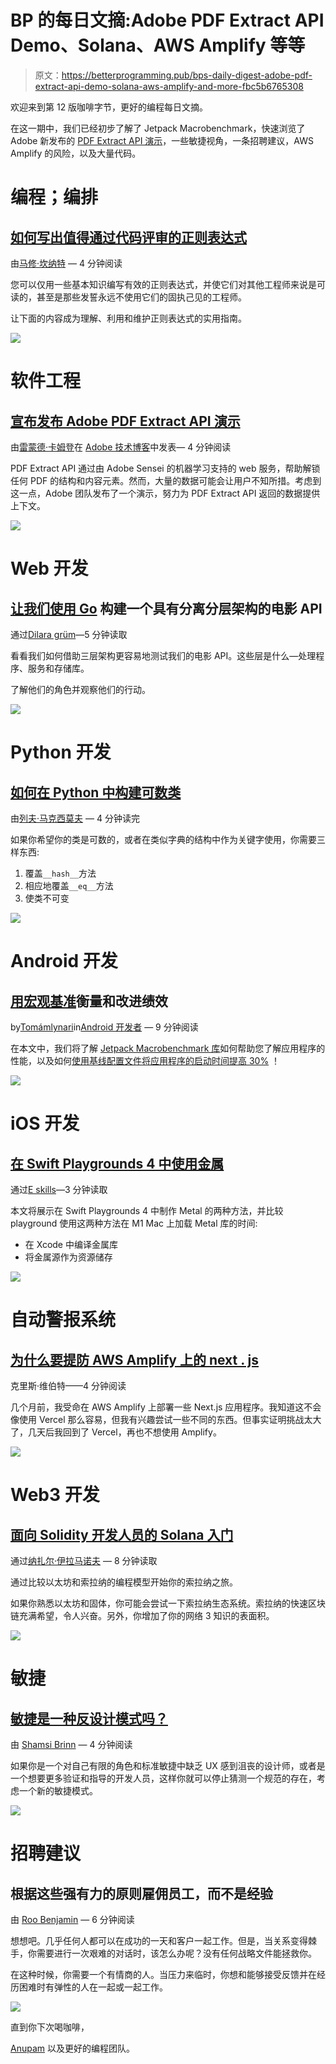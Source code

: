 # BP 的每日文摘:Adobe PDF Extract API Demo、Solana、AWS Amplify 等等

> 原文：<https://betterprogramming.pub/bps-daily-digest-adobe-pdf-extract-api-demo-solana-aws-amplify-and-more-fbc5b6765308>

欢迎来到第 12 版咖啡字节，更好的编程每日文摘。

在这一期中，我们已经初步了解了 Jetpack Macrobenchmark，快速浏览了 Adobe 新发布的 [PDF Extract API 演示](https://documentcloud.adobe.com/dc-visualizer-app/index.html?sdid=Q3FWPSFT&mv=social&mv2=paidsoc)，一些敏捷视角，一条招聘建议，AWS Amplify 的风险，以及大量代码。

# 编程；编排

## [如何写出值得通过代码评审的正则表达式](/how-to-write-a-regex-worthy-of-passing-code-review-68b9a25c013a)

由[马修·坎纳特](https://medium.com/u/aae754e76361?source=post_page-----fbc5b6765308--------------------------------) — 4 分钟阅读

您可以仅用一些基本知识编写有效的正则表达式，并使它们对其他工程师来说是可读的，甚至是那些发誓永远不使用它们的固执己见的工程师。

让下面的内容成为理解、利用和维护正则表达式的实用指南。

[![](img/fa8f81759317a278858df948714a04c3.png)](https://betterprogramming.pub/how-to-write-a-regex-worthy-of-passing-code-review-68b9a25c013a)

# 软件工程

## [宣布发布 Adobe PDF Extract API 演示](https://medium.com/adobetech/announcing-the-release-of-the-adobe-pdf-extract-api-demo-90089b8038b3)

由[雷蒙德·卡姆登](https://medium.com/u/bf14ea4a1d6f?source=post_page-----fbc5b6765308--------------------------------)在 [Adobe 技术博客](https://medium.com/adobetech)中发表— 4 分钟阅读

PDF Extract API 通过由 Adobe Sensei 的机器学习支持的 web 服务，帮助解锁任何 PDF 的结构和内容元素。然而，大量的数据可能会让用户不知所措。考虑到这一点，Adobe 团队发布了一个演示，努力为 PDF Extract API 返回的数据提供上下文。

[![](img/1a327513d61e534c0e1e0ed8e877fb8e.png)](https://medium.com/adobetech/announcing-the-release-of-the-adobe-pdf-extract-api-demo-90089b8038b3)

# Web 开发

## [让我们使用 Go](/lets-build-a-movie-api-with-clean-architecture-ef1f555b563d) 构建一个具有分离分层架构的电影 API

通过[Dilara grüm](https://medium.com/u/b9839858ba42?source=post_page-----fbc5b6765308--------------------------------)—5 分钟读取

看看我们如何借助三层架构更容易地测试我们的电影 API。这些层是什么—处理程序、服务和存储库。

了解他们的角色并观察他们的行动。

[![](img/3e72b3de7cac2ff122515291e3d3a757.png)](https://betterprogramming.pub/lets-build-a-movie-api-with-clean-architecture-ef1f555b563d)

# Python 开发

## [如何在 Python 中构建可数类](/how-to-build-countable-classes-in-python-c3aa5b887c90)

由[列夫·马克西莫夫](https://medium.com/u/7f0da47ee5ba?source=post_page-----fbc5b6765308--------------------------------) — 4 分钟读完

如果你希望你的类是可数的，或者在类似字典的结构中作为关键字使用，你需要三样东西:

1.  覆盖`__hash__`方法
2.  相应地覆盖`__eq__`方法
3.  使类不可变

![](img/dea74addbd3e60eed2d54632b192c495.png)

# Android 开发

## [用宏观基准](https://medium.com/androiddevelopers/measure-and-improve-performance-with-macrobenchmark-560abd0aa5bb)衡量和改进绩效

by[Tomámlynari](https://medium.com/u/f557899ce692?source=post_page-----fbc5b6765308--------------------------------)in[Android 开发者](https://medium.com/androiddevelopers) — 9 分钟阅读

在本文中，我们将了解 [Jetpack Macrobenchmark 库](https://developer.android.com/studio/profile/macrobenchmark-overview)如何帮助您了解应用程序的性能，以及如何[使用基线配置文件将应用程序的启动时间提高 30%](https://android-developers.googleblog.com/2022/01/improving-app-performance-with-baseline.html) ！

[![](img/39cd478bad7742d1f27e7f22c39329eb.png)](https://medium.com/androiddevelopers/measure-and-improve-performance-with-macrobenchmark-560abd0aa5bb)

# iOS 开发

## [在 Swift Playgrounds 4 中使用金属](/using-metal-in-swift-playgrounds-4-e100122d276a)

通过[E skills](https://medium.com/u/4fc3d67637cd?source=post_page-----fbc5b6765308--------------------------------)—3 分钟读取

本文将展示在 Swift Playgrounds 4 中制作 Metal 的两种方法，并比较 playground 使用这两种方法在 M1 Mac 上加载 Metal 库的时间:

*   在 Xcode 中编译金属库
*   将金属源作为资源储存

[![](img/6f58b1e5241bad8703d9bfac6a40ffd5.png)](https://betterprogramming.pub/using-metal-in-swift-playgrounds-4-e100122d276a)

# 自动警报系统

## [为什么要提防 AWS Amplify 上的 next . js](/beware-of-next-js-on-aws-amplify-5a1286db2a6a)

克里斯·维伯特——4 分钟阅读

几个月前，我受命在 AWS Amplify 上部署一些 Next.js 应用程序。我知道这不会像使用 Vercel 那么容易，但我有兴趣尝试一些不同的东西。但事实证明挑战太大了，几天后我回到了 Vercel，再也不想使用 Amplify。

[![](img/f3f498cd23fec28efa30939c7ce41dda.png)](https://betterprogramming.pub/beware-of-next-js-on-aws-amplify-5a1286db2a6a)

# Web3 开发

## [面向 Solidity 开发人员的 Solana 入门](/getting-started-with-solana-for-solidity-developers-ee97a9bdf7ed)

通过[纳扎尔·伊拉马诺夫](https://medium.com/u/7313b3fb800?source=post_page-----fbc5b6765308--------------------------------) — 8 分钟读取

通过比较以太坊和索拉纳的编程模型开始你的索拉纳之旅。

如果你熟悉以太坊和固体，你可能会尝试一下索拉纳生态系统。索拉纳的快速区块链充满希望，令人兴奋。另外，你增加了你的网络 3 知识的表面积。

[![](img/375eaa70be14fc3a4edfeef7a949a7b5.png)](https://betterhumans.pub/hire-people-based-on-these-powerful-principles-over-experience-5f39f6344f68)

# 敏捷

## [敏捷是一种反设计模式吗？](https://uxdesign.cc/is-agile-an-anti-design-pattern-1a5d6a87c069)

由 [Shamsi Brinn](https://medium.com/u/14326f7afc67?source=post_page-----fbc5b6765308--------------------------------) — 4 分钟阅读

如果你是一个对自己有限的角色和标准敏捷中缺乏 UX 感到沮丧的设计师，或者是一个想要更多验证和指导的开发人员，这样你就可以停止猜测一个规范的存在，考虑一个新的敏捷模式。

[![](img/73b8699f9b0f0554441eb2b0fdd5d8e5.png)](https://uxdesign.cc/is-agile-an-anti-design-pattern-1a5d6a87c069)

# 招聘建议

## 根据这些强有力的原则雇佣员工，而不是经验

由 [Roo Benjamin](https://medium.com/u/7edb049e27b0?source=post_page-----fbc5b6765308--------------------------------) — 6 分钟阅读

想想吧。几乎任何人都可以在成功的一天和客户一起工作。但是，当关系变得棘手，你需要进行一次艰难的对话时，该怎么办呢？没有任何战略文件能拯救你。

在这种时候，你需要一个有情商的人。当压力来临时，你想和能够接受反馈并在经历困难时有弹性的人在一起或一起工作。

[![](img/03fbc7de504d19f6c68b531270d0c762.png)](https://betterhumans.pub/hire-people-based-on-these-powerful-principles-over-experience-5f39f6344f68)

直到你下次喝咖啡，

[Anupam](https://medium.com/u/9833cc01f515?source=post_page-----fbc5b6765308--------------------------------) 以及更好的编程团队。